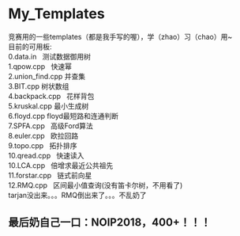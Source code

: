 # My_Templates
竞赛用的一些templates（都是我手写的喔），学（zhao）习（chao）用~</br>
目前的可用板:</br>
0.data.in   测试数据御用树</br>
1.qpow.cpp   快速幂</br>
2.union_find.cpp   并查集</br>
3.BIT.cpp   树状数组</br>
4.backpack.cpp   花样背包</br>
5.kruskal.cpp   最小生成树</br>
6.floyd.cpp   floyd最短路和连通判断</br>
7.SPFA.cpp   高级Ford算法</br>
8.euler.cpp   欧拉回路</br>
9.topo.cpp   拓扑排序</br>
10.qread.cpp   快速读入</br>
10.LCA.cpp   倍增求最近公共祖先</br>
11.forstar.cpp   链式前向星</br>
12.RMQ.cpp   区间最小值查询(没有笛卡尔树，不用看了)</br>
tarjan没出来。。。RMQ倒出来了。。。不乱奶了
## 最后奶自己一口：NOIP2018，400+！！！
